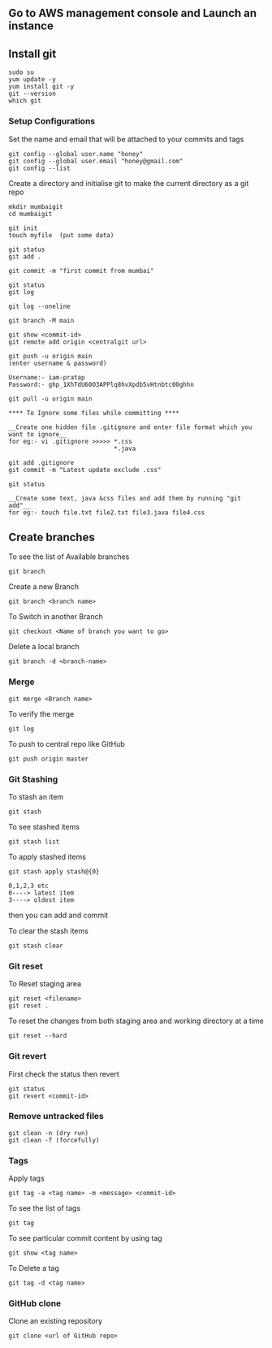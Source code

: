 ## Go to AWS management console and Launch an instance

## Install git
```
sudo su
yum update -y
yum install git -y
git --version
which git
```
### Setup Configurations
Set the name and email that will be attached to your commits and tags
```
git config --global user.name "honey"
git config --global user.email "honey@gmail.com"
git config --list
```

Create a directory and initialise git to make the current directory as a git repo 
```
mkdir mumbaigit
cd mumbaigit

git init 
touch myfile  (put some data)

git status
git add .

git commit -m "first commit from mumbai"

git status
git log

git log --oneline

git branch -M main

git show <commit-id>
git remote add origin <centralgit url>

git push -u origin main
(enter username & password)

Username:- iam-pratap
Password:- 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

git pull -u origin main

**** To Ignore some files while committing ****

__Create one hidden file .gitignore and enter file format which you want to ignore__
for eg:- vi .gitignore >>>>> *.css
                             *.java

git add .gitignore
git commit -m "Latest update exclude .css"

git status

__Create some text, java &css files and add them by running "git add"__
for eg:- touch file.txt file2.txt file3.java file4.css
```

## Create branches

To see the list of Available branches
```
git branch
```
Create a new Branch
```
git branch <branch name>
```
To Switch in another Branch
```
git checkout <Name of branch you want to go>
```
Delete a local branch
```
git branch -d <branch-name>
```
### Merge
```
git merge <Branch name>
```

To verify the merge
```
git log
```

To push to central repo like GitHub
```
git push origin master
```

### Git Stashing 

To stash an item
```
git stash
```
To see stashed items
```
git stash list
```
To apply stashed items
```
git stash apply stash@{0}

0,1,2,3 etc
0----> latest item
3----> oldest item
```
then you can add and commit

To clear the stash items
```
git stash clear
```

### Git reset

To Reset staging area
```
git reset <filename>
git reset .
```
To reset the changes from both staging area and working directory at a time
```
git reset --hard
```

### Git revert

First check the status then revert
```
git status
git revert <commit-id>
```

### Remove untracked files
```
git clean -n (dry run)
git clean -f (forcefully)
```

### Tags

Apply tags
```
git tag -a <tag name> -m <message> <commit-id>
```
To see the list of tags
```
git tag
```
To see particular commit content by using tag
```
git show <tag name>
```
To Delete a tag
```
git tag -d <tag name>
```
### GitHub clone
Clone an existing repository
```
git clone <url of GitHub repo> 
```

